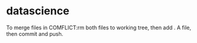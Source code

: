 datascience
===========
To merge files in COMFLICT:rm both files to working tree, then add . A file, then commit and push.
